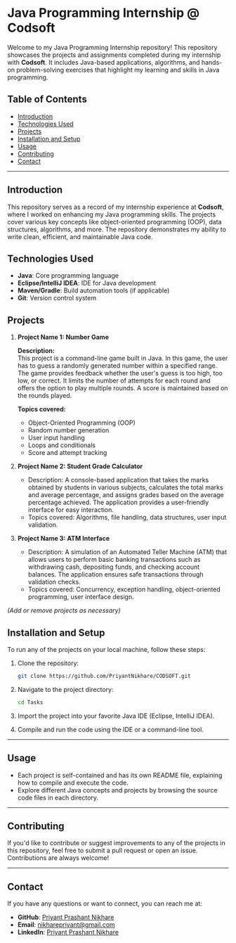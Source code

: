# Java Programming Internship @ Codsoft

Welcome to my Java Programming Internship repository! This repository showcases the projects and assignments completed during my internship with **Codsoft**. It includes Java-based applications, algorithms, and hands-on problem-solving exercises that highlight my learning and skills in Java programming.

## Table of Contents
- [Introduction](#introduction)
- [Technologies Used](#technologies-used)
- [Projects](#projects)
- [Installation and Setup](#installation-and-setup)
- [Usage](#usage)
- [Contributing](#contributing)
- [Contact](#contact)

---

## Introduction

This repository serves as a record of my internship experience at **Codsoft**, where I worked on enhancing my Java programming skills. The projects cover various key concepts like object-oriented programming (OOP), data structures, algorithms, and more. The repository demonstrates my ability to write clean, efficient, and maintainable Java code.

## Technologies Used

- **Java**: Core programming language
- **Eclipse/IntelliJ IDEA**: IDE for Java development
- **Maven/Gradle**: Build automation tools (if applicable)
- **Git**: Version control system

## Projects

1. **Project Name 1: Number Game**

   **Description:**  
      This project is a command-line game built in Java. In this game, the user has to guess a randomly generated number within a specified range. The game provides feedback whether the user's guess is too high, too low, or correct. It limits the number of attempts for each round and offers the option to play multiple rounds. A score is maintained based on the rounds played.

   **Topics covered:**  
    - Object-Oriented Programming (OOP)
    - Random number generation
    - User input handling
    - Loops and conditionals
    - Score and attempt tracking

3. **Project Name 2: Student Grade Calculator**
   - Description: A console-based application that takes the marks obtained by students in various subjects, calculates the total marks and average percentage, and assigns grades based on the average percentage achieved. The application provides a user-friendly interface for easy interaction.
   - Topics covered: Algorithms, file handling, data structures, user input validation.

4. **Project Name 3: ATM Interface**
   - Description: A simulation of an Automated Teller Machine (ATM) that allows users to perform basic banking transactions such as withdrawing cash, depositing funds, and checking account balances. The application ensures safe transactions through validation checks.
   - Topics covered: Concurrency, exception handling, object-oriented programming, user interface design.

_(Add or remove projects as necessary)_

## Installation and Setup

To run any of the projects on your local machine, follow these steps:

1. Clone the repository:

   ```bash
   git clone https://github.com/PriyantNikhare/CODSOFT.git
   ```

2. Navigate to the project directory:

   ```bash
   cd Tasks
   ```

3. Import the project into your favorite Java IDE (Eclipse, IntelliJ IDEA).

4. Compile and run the code using the IDE or a command-line tool.

---

## Usage

- Each project is self-contained and has its own README file, explaining how to compile and execute the code.
- Explore different Java concepts and projects by browsing the source code files in each directory.

---

## Contributing

If you'd like to contribute or suggest improvements to any of the projects in this repository, feel free to submit a pull request or open an issue. Contributions are always welcome!

---

## Contact

If you have any questions or want to connect, you can reach me at:

- **GitHub**: [Priyant Prashant Nikhare](https://github.com/PriyantNikhare)
- **Email**: [nikharepriyant@gmail.com](mailto:nikharepriyant@gmail.com)
- **LinkedIn**: [Priyant Prashant Nikhare](https://linkedin.com/in/nikharepriyant)
